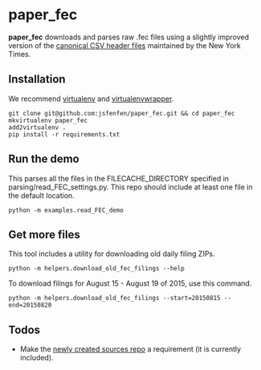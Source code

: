 # paper_fec
**paper_fec** downloads and parses raw .fec files using a slightly improved version of the [canonical CSV header files](https://github.com/dwillis/fech-sources) maintained by the New York Times.

## Installation
We recommend [virtualenv](https://virtualenv.pypa.io/en/latest/) and [virtualenvwrapper](https://virtualenvwrapper.readthedocs.org/en/latest/).

```
git clone git@github.com:jsfenfen/paper_fec.git && cd paper_fec
mkvirtualenv paper_fec
add2virtualenv .
pip install -r requirements.txt
```


## Run the demo
This parses all the files in the FILECACHE_DIRECTORY specified in parsing/read_FEC_settings.py. This repo should include at least one file in the default location. 
```
python -m examples.read_FEC_demo
```

## Get more files
This tool includes a utility for downloading old daily filing ZIPs.

```python -m helpers.download_old_fec_filings --help```

To download filings for August 15 - August 19 of 2015, use this command.

```
python -m helpers.download_old_fec_filings --start=20150815 --end=20150820
```

## Todos
* Make the [newly created sources repo](https://github.com/dwillis/fech-sources) a requirement (it is currently included).
